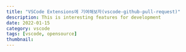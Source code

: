 ```yaml
---
title: "VSCode Extensions에 기여해보자(vscode-github-pull-request)"
description: This is interesting features for development
date: 2022-01-15
category: vscode
tags: [vscode, opensource]
thumbnail:
---
```

